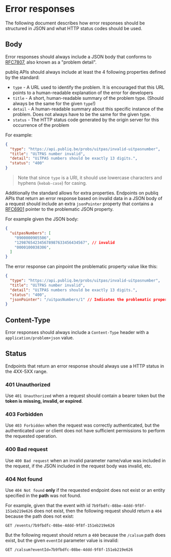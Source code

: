 # Error responses

The following document describes how error responses should be structured in JSON and what HTTP status codes should be used.

## Body

Error responses should always include a JSON body that conforms to [RFC7807](https://datatracker.ietf.org/doc/html/rfc7807), also known as a "problem detail".

publiq APIs should always include at least the 4 following properties defined by the standard:

- `type` - A URL used to identify the problem. It is encouraged that this URL points to a human-readable explanation of the error for developers
- `title` - A short, human-readable summary of the problem type. (Should always be the same for the given `type`!)
- `detail` - A human-readable summary about this specific instance of the problem. Does not always have to be the same for the given type.
- `status` - The HTTP status code generated by the origin server for this occurrence of the problem

For example:

```json
{
  "type": "https://api.publiq.be/probs/uitpas/invalid-uitpasnumber",
  "title": "UiTPAS number invalid",
  "detail": "UiTPAS numbers should be exactly 13 digits.",
  "status": "400"
}
```

> Note that since `type` is a URI, it should use lowercase characters and hyphens (`kebab-case`) for casing.

Additionally the standard allows for extra properties. Endpoints on publiq APIs that return an error response based on invalid data in a JSON body of a request should include an extra `jsonPointer` property that contains a [RFC6901](https://datatracker.ietf.org/doc/html/rfc6901) pointer to the problematic JSON property.

For example given the JSON body:

```json
{
  "uitpasNumbers": [
    "0900000905506",
    "129876542345678987633456434567", // invalid
    "0000100038306",
  ]
}
```

The error response can pinpoint the problematic property value like this:

```json
{
  "type": "https://api.publiq.be/probs/uitpas/invalid-uitpasnumber",
  "title": "UiTPAS number invalid",
  "detail": "UiTPAS numbers should be exactly 13 digits.",
  "status": "400",
  "jsonPointer": "/uitpasNumbers/1" // Indicates the problematic property value
}
```

## Content-Type

Error responses should always include a `Content-Type` header with a `application/problem+json` value.

## Status

Endpoints that return an error response should always use a HTTP status in the 4XX-5XX range.

### 401 Unauthorized

Use `401 Unauthorized` when a request should contain a bearer token but the **token is missing, invalid, or expired**.

### 403 Forbidden

Use `403 Forbidden` when the request was correctly authenticated, but the authenticated user or client does not have sufficient permissions to perform the requested operation.

### 400 Bad request

Use `400 Bad request` when an invalid parameter name/value was included in the request, if the JSON included in the request body was invalid, etc.

### 404 Not found

Use `404 Not found` **only** if the requested endpoint does not exist or an entity specified in the **path** was not found.

For example, given that the event with id `7b9fbdfc-08be-4ddd-9f8f-151eb219e626` does not exist, then the following request should return a `404` because the path does not exist:

```
GET /events/7b9fbdfc-08be-4ddd-9f8f-151eb219e626
```

But the following request should return a `400` because the `/calsum` path does exist, but the given `eventId` parameter value is invalid:
```
GET /calsum?eventId=7b9fbdfc-08be-4ddd-9f8f-151eb219e626
```
